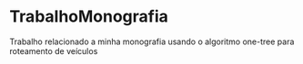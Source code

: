 # TrabalhoMonografia
Trabalho relacionado a minha monografia usando o algoritmo one-tree para roteamento de veículos
